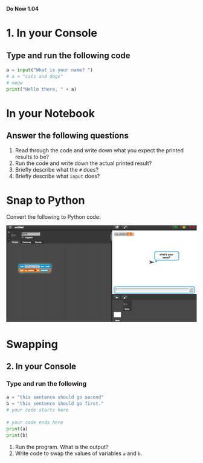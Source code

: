 **Do Now 1.04**

# 1. In your Console

## Type and run the following code

```python
a = input("What is your name? ")
# a = "cats and dogs"
# meow
print("Hello there, " + a)
```

# In your Notebook

## Answer the following questions

1. Read through the code and write down what you expect the printed results to be?
2. Run the code and write down the actual printed result?
3. Briefly describe what the `#` does?
4. Briefly describe what `input` does?

# Snap to Python

Convert the following to Python code:

  ![Snap Input](snap_input.png)

# Swapping

## 2. In your Console

### Type and run the following

```python
a = "this sentence should go second"
b = "this sentence should go first."  
# your code starts here

# your code ends here
print(a)
print(b)
```

1. Run the program. What is the output?
2. Write code to swap the values of variables `a` and `b`.
